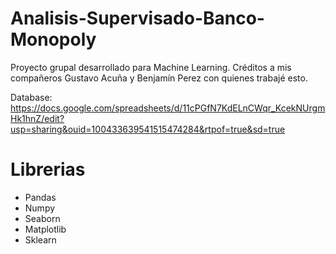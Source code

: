 # Analisis-Supervisado-Banco-Monopoly
Proyecto grupal desarrollado para Machine Learning. Créditos a mis compañeros Gustavo Acuña y Benjamín Perez con quienes trabajé esto.

Database: https://docs.google.com/spreadsheets/d/11cPGfN7KdELnCWqr_KcekNUrgmHk1hnZ/edit?usp=sharing&ouid=100433639541515474284&rtpof=true&sd=true

# Librerias

- Pandas
- Numpy
- Seaborn
- Matplotlib
- Sklearn
